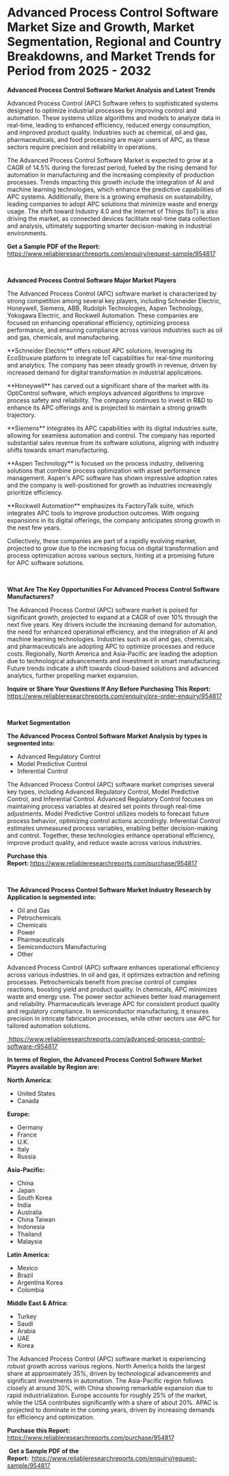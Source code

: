 <p><h1>Advanced Process Control Software Market Size and Growth, Market Segmentation, Regional and Country Breakdowns, and Market Trends for Period from 2025 -  2032</h1></p><p><strong>Advanced Process Control Software Market Analysis and Latest Trends</strong></p>
<p><p>Advanced Process Control (APC) Software refers to sophisticated systems designed to optimize industrial processes by improving control and automation. These systems utilize algorithms and models to analyze data in real-time, leading to enhanced efficiency, reduced energy consumption, and improved product quality. Industries such as chemical, oil and gas, pharmaceuticals, and food processing are major users of APC, as these sectors require precision and reliability in operations.</p><p>The Advanced Process Control Software Market is expected to grow at a CAGR of 14.5% during the forecast period, fueled by the rising demand for automation in manufacturing and the increasing complexity of production processes. Trends impacting this growth include the integration of AI and machine learning technologies, which enhance the predictive capabilities of APC systems. Additionally, there is a growing emphasis on sustainability, leading companies to adopt APC solutions that minimize waste and energy usage. The shift toward Industry 4.0 and the Internet of Things (IoT) is also driving the market, as connected devices facilitate real-time data collection and analysis, ultimately supporting smarter decision-making in industrial environments.</p></p>
<p><strong>Get a Sample PDF of the Report:&nbsp;</strong> <a href="https://www.reliableresearchreports.com/enquiry/request-sample/954817?utm_campaign=3066&utm_medium=2&utm_source=Github&utm_content=ia&utm_term=18042025&utm_id=advanced-process-control-software">https://www.reliableresearchreports.com/enquiry/request-sample/954817</a></p>
<p>&nbsp;</p>
<p><strong>Advanced Process Control Software Major Market Players</strong></p>
<p><p>The Advanced Process Control (APC) software market is characterized by strong competition among several key players, including Schneider Electric, Honeywell, Siemens, ABB, Rudolph Technologies, Aspen Technology, Yokogawa Electric, and Rockwell Automation. These companies are focused on enhancing operational efficiency, optimizing process performance, and ensuring compliance across various industries such as oil and gas, chemicals, and manufacturing.</p><p>**Schneider Electric** offers robust APC solutions, leveraging its EcoStruxure platform to integrate IoT capabilities for real-time monitoring and analytics. The company has seen steady growth in revenue, driven by increased demand for digital transformation in industrial applications.</p><p>**Honeywell** has carved out a significant share of the market with its OptiControl software, which employs advanced algorithms to improve process safety and reliability. The company continues to invest in R&D to enhance its APC offerings and is projected to maintain a strong growth trajectory.</p><p>**Siemens** integrates its APC capabilities with its digital industries suite, allowing for seamless automation and control. The company has reported substantial sales revenue from its software solutions, aligning with industry shifts towards smart manufacturing.</p><p>**Aspen Technology** is focused on the process industry, delivering solutions that combine process optimization with asset performance management. Aspen's APC software has shown impressive adoption rates and the company is well-positioned for growth as industries increasingly prioritize efficiency.</p><p>**Rockwell Automation** emphasizes its FactoryTalk suite, which integrates APC tools to improve production outcomes. With ongoing expansions in its digital offerings, the company anticipates strong growth in the next few years.</p><p>Collectively, these companies are part of a rapidly evolving market, projected to grow due to the increasing focus on digital transformation and process optimization across various sectors, hinting at a promising future for APC software solutions.</p></p>
<p>&nbsp;</p>
<p><strong>What Are The Key Opportunities For Advanced Process Control Software Manufacturers?</strong></p>
<p><p>The Advanced Process Control (APC) software market is poised for significant growth, projected to expand at a CAGR of over 10% through the next five years. Key drivers include the increasing demand for automation, the need for enhanced operational efficiency, and the integration of AI and machine learning technologies. Industries such as oil and gas, chemicals, and pharmaceuticals are adopting APC to optimize processes and reduce costs. Regionally, North America and Asia-Pacific are leading the adoption due to technological advancements and investment in smart manufacturing. Future trends indicate a shift towards cloud-based solutions and advanced analytics, further propelling market expansion.</p></p>
<p><strong>Inquire or Share Your Questions If Any Before Purchasing This Report:</strong> <a href="https://www.reliableresearchreports.com/enquiry/pre-order-enquiry/954817?utm_campaign=3066&utm_medium=2&utm_source=Github&utm_content=ia&utm_term=18042025&utm_id=advanced-process-control-software">https://www.reliableresearchreports.com/enquiry/pre-order-enquiry/954817</a></p>
<p>&nbsp;</p>
<p><strong>Market Segmentation</strong></p>
<p><strong>The Advanced Process Control Software Market Analysis by types is segmented into:</strong></p>
<p><ul><li>Advanced Regulatory Control</li><li>Model Predictive Control</li><li>Inferential Control</li></ul></p>
<p><p>The Advanced Process Control (APC) software market comprises several key types, including Advanced Regulatory Control, Model Predictive Control, and Inferential Control. Advanced Regulatory Control focuses on maintaining process variables at desired set points through real-time adjustments. Model Predictive Control utilizes models to forecast future process behavior, optimizing control actions accordingly. Inferential Control estimates unmeasured process variables, enabling better decision-making and control. Together, these technologies enhance operational efficiency, improve product quality, and reduce waste across various industries.</p></p>
<p><strong>Purchase this Report:&nbsp;</strong><a href="https://www.reliableresearchreports.com/purchase/954817?utm_campaign=3066&utm_medium=2&utm_source=Github&utm_content=ia&utm_term=18042025&utm_id=advanced-process-control-software">https://www.reliableresearchreports.com/purchase/954817</a></p>
<p>&nbsp;</p>
<p><strong>The Advanced Process Control Software Market Industry Research by Application is segmented into:</strong></p>
<p><ul><li>Oil and Gas</li><li>Petrochemicals</li><li>Chemicals</li><li>Power</li><li>Pharmaceuticals</li><li>Semiconductors Manufacturing</li><li>Other</li></ul></p>
<p><p>Advanced Process Control (APC) software enhances operational efficiency across various industries. In oil and gas, it optimizes extraction and refining processes. Petrochemicals benefit from precise control of complex reactions, boosting yield and product quality. In chemicals, APC minimizes waste and energy use. The power sector achieves better load management and reliability. Pharmaceuticals leverage APC for consistent product quality and regulatory compliance. In semiconductor manufacturing, it ensures precision in intricate fabrication processes, while other sectors use APC for tailored automation solutions.</p></p>
<p><a href="https://www.reliableresearchreports.com/advanced-process-control-software-r954817?utm_campaign=3066&utm_medium=2&utm_source=Github&utm_content=ia&utm_term=18042025&utm_id=advanced-process-control-software">&nbsp;https://www.reliableresearchreports.com/advanced-process-control-software-r954817</a></p>
<p><strong>In terms of Region, the Advanced Process Control Software Market Players available by Region are:</strong></p>
<p>
    <p> <strong> North America: </strong>
        <ul>
            <li>United States</li>
            <li>Canada</li>
        </ul>
        </p> 
    <p> <strong> Europe: </strong>
        <ul>
            <li>Germany</li>
            <li>France</li>
            <li>U.K.</li>
            <li>Italy</li>
            <li>Russia</li>
        </ul>
        </p> 
    <p> <strong> Asia-Pacific: </strong>
        <ul>
            <li>China</li>
            <li>Japan</li>
            <li>South Korea</li>
            <li>India</li>
            <li>Australia</li>
            <li>China Taiwan</li>
            <li>Indonesia</li>
            <li>Thailand</li>
            <li>Malaysia</li>
        </ul>
        </p> 
    <p> <strong> Latin America: </strong>
        <ul>
            <li>Mexico</li>
            <li>Brazil</li>
            <li>Argentina Korea</li>
            <li>Colombia</li>
        </ul>
        </p> 
    <p> <strong> Middle East & Africa: </strong>
        <ul>
            <li>Turkey</li>
            <li>Saudi</li>
            <li>Arabia</li>
            <li>UAE</li>
            <li>Korea</li>
        </ul>
    </p>
    </p>
<p><p>The Advanced Process Control (APC) software market is experiencing robust growth across various regions. North America holds the largest share at approximately 35%, driven by technological advancements and significant investments in automation. The Asia-Pacific region follows closely at around 30%, with China showing remarkable expansion due to rapid industrialization. Europe accounts for roughly 25% of the market, while the USA contributes significantly with a share of about 20%. APAC is projected to dominate in the coming years, driven by increasing demands for efficiency and optimization.</p></p>
<p><strong>Purchase this Report: </strong><a href="https://www.reliableresearchreports.com/purchase/954817?utm_campaign=3066&utm_medium=2&utm_source=Github&utm_content=ia&utm_term=18042025&utm_id=advanced-process-control-software">https://www.reliableresearchreports.com/purchase/954817</a></p>
<p>&nbsp;<strong>Get a Sample PDF of the Report:&nbsp;&nbsp;</strong><a href="https://www.reliableresearchreports.com/enquiry/request-sample/954817?utm_campaign=3066&utm_medium=2&utm_source=Github&utm_content=ia&utm_term=18042025&utm_id=advanced-process-control-software">https://www.reliableresearchreports.com/enquiry/request-sample/954817</a></p>
<p><strong></strong></p>
<p><p></p><p></p><p></p></p>